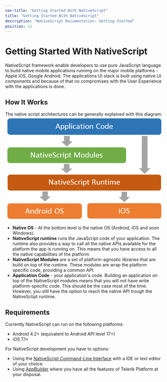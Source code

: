 ```yaml
---
nav-title: "Getting Started With NativeScript"
title: "Getting Started With NativeScript"
description: "NativeScript Documentation: Getting Started"
position: 11
---
```


# Getting Started With NativeScript
NativeScript framework enable developers to use pure JavaScript language to build native mobile applications running on the major mobile platforms - Apple iOS, Google Android. The applications UI stack is built using native UI components and because of that no compromises with the User Experience with the applications is done.

## How It Works
The native script architectures can be generally explained with this diagram:
![architecture diagram]( .\img\architecture.png "architecture diagram")

* **Native OS** - At the bottom level is the native OS (Android, iOS and soon Windows).
* **NativeScript runtime** runs the JavaScript code of your application. The runtime also provides a way to call all the native APIs available for the platform the app is running on. This means that you have access to all the native capabilities of the platform. 
* **NativeScript Modules** are a set of platform-agnostic libraries that are build on top of the runtime. These modules are wrap the platform specific code, providing a common API.
* **Application Code** - your application's code. Building an application on top of the NativeScript modules means that you will not have write platform-specific code. This should be the case most of the time. However, you still have the option to reach the native API trough the NativeSctipt runtime.

## Requirements 
Currently NativeScript can run on the following platforms:

* Android 4.2+ (equivalent to Android API level 17+)
* iOS 7.1+ 

For NativeScript development you have to options:

* Using the [NativeScript Command-Line Interface](https://github.com/NativeScript/nativescript-cli)
with a IDE or text editor of your choice.
* Using [AppBuilder](http://docs.telerik.com/platform/appbuilder/nativescript/index) where you have all the features of Telerik Platform at your disposal.


